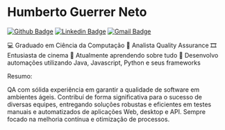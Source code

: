 # Humberto Guerrer Neto

[![Github Badge](https://img.shields.io/badge/-Github-000?style=flat-square&logo=Github&logoColor=white&link=https://github.com/humbertoguerrer)](https://github.com/humbertoguerrer)
[![Linkedin Badge](https://img.shields.io/badge/-LinkedIn-blue?style=flat-square&logo=Linkedin&logoColor=white&link=https://www.linkedin.com/in/humbertoguerrer)](https://www.linkedin.com/in/humbertoguerrer)
[![Gmail Badge](https://img.shields.io/badge/-Gmail-c14438?style=flat-square&logo=Gmail&logoColor=white&link=mailto:humberto.guerrer@gmail.com)](mailto:humberto.guerrer@gmail.com/)

💻 Graduado em Ciência da Computação
🐞 Analista Quality Assurance
🎞️ Entusiasta de cinema
🌱 Atualmente aprendendo sobre tudo
🤖 Desenvolvo automações utilizando Java, Javascript, Python e seus frameworks

Resumo:

QA com sólida experiência em garantir a qualidade de software em ambientes ágeis. Contribuí de forma significativa para o sucesso de diversas equipes, entregando soluções robustas e eficientes em testes manuais e automatizados de aplicações Web, desktop e API. Sempre focado na melhoria contínua e otimização de processos.
